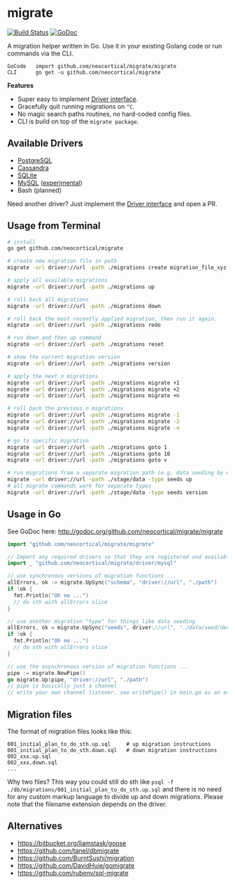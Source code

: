 # migrate

[![Build Status](https://travis-ci.org/neocortical/migrate.svg?branch=master)](https://travis-ci.org/neocortical/migrate)
[![GoDoc](https://godoc.org/github.com/neocortical/migrate?status.svg)](https://godoc.org/github.com/neocortical/migrate)

A migration helper written in Go. Use it in your existing Golang code 
or run commands via the CLI. 

```
GoCode   import github.com/neocortical/migrate/migrate
CLI      go get -u github.com/neocortical/migrate
```

__Features__

* Super easy to implement [Driver interface](http://godoc.org/github.com/neocortical/migrate/driver#Driver).
* Gracefully quit running migrations on ``^C``.
* No magic search paths routines, no hard-coded config files.
* CLI is build on top of the ``migrate package``.


## Available Drivers

 * [PostgreSQL](https://github.com/neocortical/migrate/tree/master/driver/postgres)
 * [Cassandra](https://github.com/neocortical/migrate/tree/master/driver/cassandra)
 * [SQLite](https://github.com/neocortical/migrate/tree/master/driver/sqlite3)
 * [MySQL](https://github.com/neocortical/migrate/tree/master/driver/mysql) ([experimental](https://github.com/neocortical/migrate/issues/1#issuecomment-58728186))
 * Bash (planned)

Need another driver? Just implement the [Driver interface](http://godoc.org/github.com/neocortical/migrate/driver#Driver) and open a PR.


## Usage from Terminal

```bash
# install
go get github.com/neocortical/migrate

# create new migration file in path
migrate -url driver://url -path ./migrations create migration_file_xyz

# apply all available migrations
migrate -url driver://url -path ./migrations up

# roll back all migrations
migrate -url driver://url -path ./migrations down

# roll back the most recently applied migration, then run it again.
migrate -url driver://url -path ./migrations redo

# run down and then up command
migrate -url driver://url -path ./migrations reset

# show the current migration version
migrate -url driver://url -path ./migrations version

# apply the next n migrations
migrate -url driver://url -path ./migrations migrate +1
migrate -url driver://url -path ./migrations migrate +2
migrate -url driver://url -path ./migrations migrate +n

# roll back the previous n migrations
migrate -url driver://url -path ./migrations migrate -1
migrate -url driver://url -path ./migrations migrate -2
migrate -url driver://url -path ./migrations migrate -n

# go to specific migration
migrate -url driver://url -path ./migrations goto 1
migrate -url driver://url -path ./migrations goto 10
migrate -url driver://url -path ./migrations goto v

# run migrations from a separate migration path (e.g. data seeding by environment)
migrate -url driver://url -path ./stage/data -type seeds up
# all migrate commands work for separate types
migrate -url driver://url -path ./stage/data -type seeds version
```


## Usage in Go

See GoDoc here: http://godoc.org/github.com/neocortical/migrate/migrate

```go
import "github.com/neocortical/migrate/migrate"

// Import any required drivers so that they are registered and available
import _ "github.com/neocortical/migrate/driver/mysql"

// use synchronous versions of migration functions ...
allErrors, ok := migrate.UpSync("schema", "driver://url", "./path")
if !ok {
  fmt.Println("Oh no ...")
  // do sth with allErrors slice
}

// use another migration "type" for things like data seeding
allErrors, ok = migrate.UpSync("seeds", driver://url", "./data/seed/dev/path")
if !ok {
  fmt.Println("Oh no ...")
  // do sth with allErrors slice
}

// use the asynchronous version of migration functions ...
pipe := migrate.NewPipe()
go migrate.Up(pipe, "driver://url", "./path")
// pipe is basically just a channel
// write your own channel listener. see writePipe() in main.go as an example.
```

## Migration files

The format of migration files looks like this:

```
001_initial_plan_to_do_sth.up.sql     # up migration instructions
001_initial_plan_to_do_sth.down.sql   # down migration instructions
002_xxx.up.sql
002_xxx.down.sql
...
```

Why two files? This way you could still do sth like 
``psql -f ./db/migrations/001_initial_plan_to_do_sth.up.sql`` and there is no
need for any custom markup language to divide up and down migrations. Please note
that the filename extension depends on the driver.


## Alternatives

 * https://bitbucket.org/liamstask/goose
 * https://github.com/tanel/dbmigrate
 * https://github.com/BurntSushi/migration
 * https://github.com/DavidHuie/gomigrate
 * https://github.com/rubenv/sql-migrate


